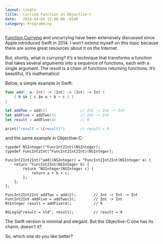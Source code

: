 ```yaml
---
layout: single
title:  Curried Function in Objective-C
date:   2016-04-04 12:00:00 -0100
category: Programming
---
```


[Function Currying](https://en.wikipedia.org/wiki/Currying) and *uncurrying* have been extensively discussed since Apple introduced Swift in 2014. I won’t extend myself on this topic because there are some great resources about it on the Internet.

But, shortly, what is currying? It’s a technique that transforms a function that takes several arguments into a sequence of functions, each with a single argument. The result is a chain of functions returning functions. It’s beautiful, it’s mathematics!

Below, a simple example in Swift:

```swift
func add(_ a: Int) -> (Int) -> (Int) -> Int {
    { b in { c in a + b + c } }
}

let addTwo = add(2)               // Int -> Int -> Int
let addFive = addTwo(3)           // Int -> Int
let result = addFive(4)           // 9

print("result = \(result)")       // result = 9
```

and the same example in Objective-C:

```objc
typedef NSInteger(^FuncInt2Int)(NSInteger);
typedef FuncInt2Int(^FuncInt2Int2Int)(NSInteger);

FuncInt2Int2Int(^add)(NSInteger) = ^FuncInt2Int2Int(NSInteger a) {
    return ^FuncInt2Int(NSInteger b) {
        return ^NSInteger(NSInteger c) {
            return a + b + c;
        };
    };
};

FuncInt2Int2Int addTwo = add(2);        // Int -> Int -> Int
FuncInt2Int addFive = addTwo(3);        // Int -> Int
NSInteger result = addFive(4);          // 9

NSLog(@"result = %ld", result);         // result = 9
```

The Swift version is minimal and elegant. But the Objective-C one has its charm, doesn’t it?

So, which one do you like better?
